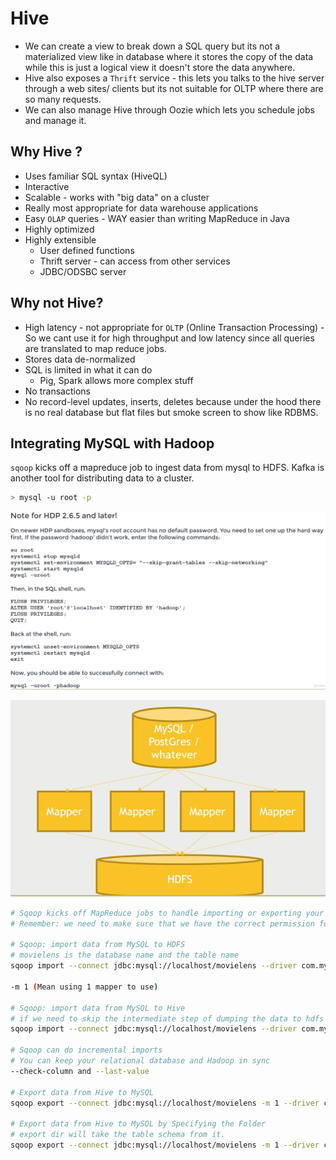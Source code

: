 # Hive

- We can create a view to break down a SQL query but its not a materialized view like in database where it stores the copy of the data while this is just a logical view it doesn't store the data anywhere.
- Hive also exposes a `Thrift` service - this lets you talks to the hive server through a web sites/ clients but its not suitable for OLTP where there are so many requests.
- We can also manage Hive through Oozie which lets you schedule jobs and manage it.

## Why Hive ?

- Uses familiar SQL syntax (HiveQL)
- Interactive
- Scalable - works with "big data" on a cluster
- Really most appropriate for data warehouse applications
- Easy `OLAP` queries - WAY easier than writing MapReduce in Java
- Highly optimized
- Highly extensible
  - User defined functions
  - Thrift server - can access from other services
  - JDBC/ODSBC server

## Why not Hive?

- High latency - not appropriate for `OLTP` (Online Transaction Processing) - So we cant use it for high throughput and low latency since all queries are translated to map reduce jobs.
- Stores data de-normalized
- SQL is limited in what it can do
  - Pig, Spark allows more complex stuff
- No transactions
- No record-level updates, inserts, deletes because under the hood there is no real database but flat files but smoke screen to show like RDBMS.

## Integrating MySQL with Hadoop

`sqoop` kicks off a mapreduce job to ingest data from mysql to HDFS. Kafka is another tool for distributing data to a cluster.

```sh
> mysql -u root -p
```

![mysql login in HDP 2.6.5](./docs/02.png)


![sqoop architecture](./docs/01.png)

```sh
# Sqoop kicks off MapReduce jobs to handle importing or exporting your data
# Remember: we need to make sure that we have the correct permission for sqoop

# Sqoop: import data from MySQL to HDFS
# movielens is the database name and the table name
sqoop import --connect jdbc:mysql://localhost/movielens --driver com.mysql.jdbc.Driver --table movies

-m 1 (Mean using 1 mapper to use)

# Sqoop: import data from MySQL to Hive
# if we need to skip the intermediate step of dumping the data to hdfs and directly send to hive 
sqoop import --connect jdbc:mysql://localhost/movielens --driver com.mysql.jdbc.Driver --table movies --hive-import

# Sqoop can do incremental imports
# You can keep your relational database and Hadoop in sync
--check-column and --last-value

# Export data from Hive to MySQL
sqoop export --connect jdbc:mysql://localhost/movielens -m 1 --driver com.mysql.jdbc.Driver --table exported_movies --export

# Export data from Hive to MySQL by Specifying the Folder
# export dir will take the table schema from it.
sqoop export --connect jdbc:mysql://localhost/movielens -m 1 --driver com.mysql.jdbc.Driver --table exported_movies --export-dir /apps/hive/warehouse/movies --input-fields-terminated-by '/0001'
```
